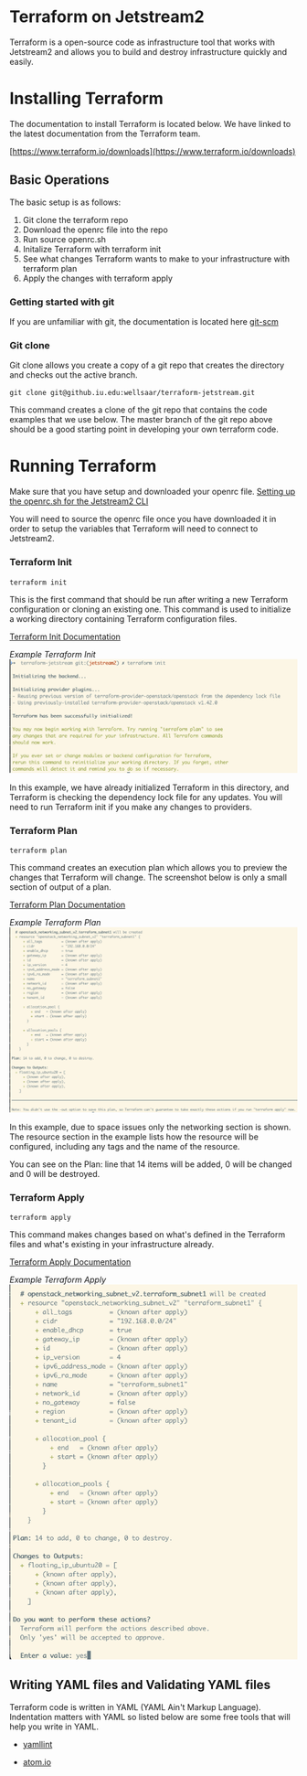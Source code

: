 # Terraform on Jetstream2

Terraform is a open-source code as infrastructure tool that works with Jetstream2
and allows you to build and destroy infrastructure quickly and easily.

# Installing Terraform

The documentation to install Terraform is located below. We have linked to the latest documentation
from the Terraform team.

[https://www.terraform.io/downloads](https://www.terraform.io/downloads)

## Basic Operations

The basic setup is as follows:

1. Git clone the terraform repo
2. Download the openrc file into the repo
3. Run source openrc.sh
4. Initalize Terraform with terraform init
5. See what changes Terraform wants to make to your infrastructure with terraform plan
6. Apply the changes with terraform apply


### Getting started with git
If you are unfamiliar with git, the documentation is located here [git-scm](https://git-scm.com/book/en/v2)

### Git clone

Git clone allows you create a copy of a git repo that creates the directory and checks out the active branch.

```
git clone git@github.iu.edu:wellsaar/terraform-jetstream.git
```
This command creates a clone of the git repo that contains the code examples that we use below. The master branch of the git repo above should be a good starting point in developing your own terraform code.

# Running Terraform
Make sure that you have setup and downloaded your openrc file. [Setting up the openrc.sh for the Jetstream2 CLI](../../ui/cli/openrc)

You will need to source the openrc file once you have downloaded it in order to setup the variables that Terraform will need to connect to Jetstream2.


### Terraform Init


```
terraform init
```

This is the first command that should be run after writing a new Terraform configuration or cloning an existing one. This command is used to initialize a working directory containing Terraform configuration files.


[Terraform Init Documentation](https://www.terraform.io/cli/commands/init)


*Example Terraform Init*
![Example Terraform Init](../images/Terraform-init-light.png)

In this example, we have already initialized Terraform in this directory, and Terraform is checking the dependency lock file for any updates. You will need to run Terraform init if you make any changes to providers.

### Terraform Plan

```
terraform plan
```
This command creates an execution plan which allows you to preview the changes that Terraform will change. The screenshot below is only a small section of output of a plan.


[Terraform Plan Documentation](https://www.terraform.io/cli/commands/plan)

*Example Terraform Plan*
![Example Terraform Plan](../images/Terraform-plan-light.png)

In this example, due to space issues only the networking section is shown. The resource section in the example lists how the resource will be configured, including any tags and the name of the resource.

You can see on the Plan: line that 14 items will be added, 0 will be changed and 0 will be destroyed.

### Terraform Apply

```
terraform apply
```

This command makes changes based on what's defined in the Terraform files and what's existing in your infrastructure already.

[Terraform Apply Documentation](https://www.terraform.io/cli/commands/apply)


*Example Terraform Apply*
![Example Terraform Apply](../images/Terraform-apply-light.png)


## Writing YAML files and Validating YAML files

Terraform code is written in YAML (YAML Ain't Markup Language). Indentation matters with YAML so listed below are some free tools that will help you write in YAML.


* [yamllint](http://www.yamllint.com)

* [atom.io](https://atom.io/)
